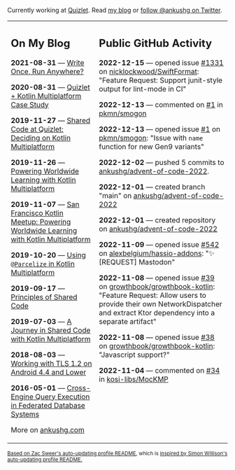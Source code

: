 Currently working at [Quizlet](https://quizlet.com/). Read [my blog](https://ankushg.com/) or [follow @ankushg on Twitter](https://twitter.com/ankushg).

<table><tr><td valign="top" width="40%">

## On My Blog
<!-- blog starts -->
**2021-08-31** — [Write Once, Run Anywhere?](https://ankushg.com/posts/write-once-run-anywhere-increment/)

**2020-08-31** — [Quizlet + Kotlin Multiplatform Case Study](https://ankushg.com/posts/quizlet-kotlin-multiplatform-case-study/)

**2019-11-27** — [Shared Code at Quizlet: Deciding on Kotlin Multiplatform](https://ankushg.com/posts/shared-code-kotlin-multiplatform/)

**2019-11-26** — [Powering Worldwide Learning with Kotlin Multiplatform](https://ankushg.com/speaking/droidcon-sf-2019)

**2019-11-07** — [San Francisco Kotlin Meetup: Powering Worldwide Learning with Kotlin Multiplatform](https://ankushg.com/speaking/sf-kotlin-meetup-2019)

**2019-10-20** — [Using `@Parcelize` in Kotlin Multiplatform](https://ankushg.com/posts/multiplatform-parcelize/)

**2019-09-17** — [Principles of Shared Code](https://ankushg.com/speaking/denver-startup-week-2019)

**2019-07-03** — [A Journey in Shared Code with Kotlin Multiplatform](https://ankushg.com/speaking/droidcon-berlin-2019)

**2018-08-03** — [Working with TLS 1.2 on Android 4.4 and Lower](https://ankushg.com/posts/tls-1.2-on-android/)

**2016-05-01** — [Cross-Engine Query Execution in Federated Database Systems](https://ankushg.com/projects/thesis)
<!-- blog ends -->
More on [ankushg.com](https://ankushg.com/)
</td><td valign="top" width="60%">

## Public GitHub Activity
<!-- githubActivity starts -->
**2022-12-15** — opened issue [#1331](https://github.com/nicklockwood/SwiftFormat/issues/1331) on [nicklockwood/SwiftFormat](https://api.github.com/repos/nicklockwood/SwiftFormat): "Feature Request: Support junit-style output for lint-mode in CI"

**2022-12-13** — commented on [#1](https://github.com/pkmn/smogon/issues/1#issuecomment-1350245521) in [pkmn/smogon](https://api.github.com/repos/pkmn/smogon)

**2022-12-13** — opened issue [#1](https://github.com/pkmn/smogon/issues/1) on [pkmn/smogon](https://api.github.com/repos/pkmn/smogon): "Issue with `name` function for new Gen9 variants"

**2022-12-02** — pushed 5 commits to [ankushg/advent-of-code-2022](https://api.github.com/repos/ankushg/advent-of-code-2022).

**2022-12-01** — created branch "main" on [ankushg/advent-of-code-2022](https://api.github.com/repos/ankushg/advent-of-code-2022)

**2022-12-01** — created repository on [ankushg/advent-of-code-2022](https://api.github.com/repos/ankushg/advent-of-code-2022)

**2022-11-09** — opened issue [#542](https://github.com/alexbelgium/hassio-addons/issues/542) on [alexbelgium/hassio-addons](https://api.github.com/repos/alexbelgium/hassio-addons): "✨ [REQUEST] Mastodon"

**2022-11-08** — opened issue [#39](https://github.com/growthbook/growthbook-kotlin/issues/39) on [growthbook/growthbook-kotlin](https://api.github.com/repos/growthbook/growthbook-kotlin): "Feature Request: Allow users to provide their own NetworkDispatcher and extract Ktor dependency into a separate artifact"

**2022-11-08** — opened issue [#38](https://github.com/growthbook/growthbook-kotlin/issues/38) on [growthbook/growthbook-kotlin](https://api.github.com/repos/growthbook/growthbook-kotlin): "Javascript support?"

**2022-11-04** — commented on [#34](https://github.com/kosi-libs/MocKMP/issues/34#issuecomment-1304269173) in [kosi-libs/MocKMP](https://api.github.com/repos/kosi-libs/MocKMP)
<!-- githubActivity ends -->
</td></tr></table>

<sub><a href="https://github.com/ZacSweers/ZacSweers">Based on Zac Sweer's auto-updating profile README</a>, which is <a href="https://simonwillison.net/2020/Jul/10/self-updating-profile-readme/">inspired by Simon Willison's auto-updating profile README.</a></sub>